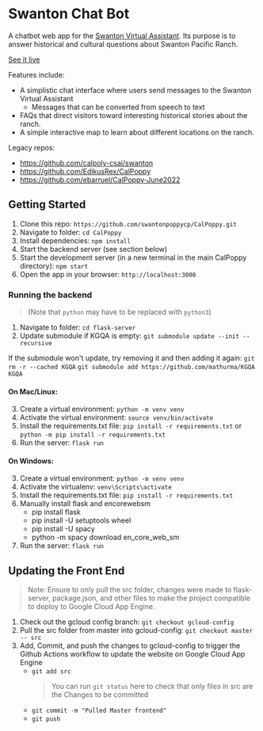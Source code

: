 # Swanton Chat Bot

A chatbot web app for the [Swanton Virtual Assistant](https://github.com/swantonpoppycp/CalPoppy). Its purpose is to answer historical and cultural questions about Swanton Pacific Ranch.

[See it live](https://swantonpoppy.org)

Features include:

- A simplistic chat interface where users send messages to the Swanton Virtual Assistant
    - Messages that can be converted from speech to text
- FAQs that direct visitors toward interesting historical stories about the ranch.
- A simple interactive map to learn about different locations on the ranch.

Legacy repos:

- https://github.com/calpoly-csai/swanton
- https://github.com/EdikusRex/CalPoppy
- https://github.com/ebarruel/CalPoppy-June2022

## Getting Started

1. Clone this repo: `https://github.com/swantonpoppycp/CalPoppy.git`
2. Navigate to folder: `cd CalPoppy`
3. Install dependencies: `npm install`
4. Start the backend server (see section below)
5. Start the development server (in a new terminal in the main CalPoppy directory): `npm start`
6. Open the app in your browser: `http://localhost:3000`

### Running the backend

> (Note that `python` may have to be replaced with `python3`)

1. Navigate to folder: `cd flask-server`
2. Update submodule if KGQA is empty: `git submodule update --init --recursive`

If the submodule won't update, try removing it and then adding it again:
`git rm -r --cached KGQA`
`git submodule add https://github.com/mathurma/KGQA KGQA`

#### On Mac/Linux:

3. Create a virtual environment: `python -m venv venv`
4. Activate the virtual environment: `source venv/bin/activate`
5. Install the requirements.txt file: `pip install -r requirements.txt` or `python -m pip install -r requirements.txt`
6. Run the server: `flask run`

#### On Windows:

3. Create a virtual environment: `python -m venv venv`
4. Activate the virtualenv: `venv\Scripts\activate`
5. Install the requirements.txt file: `pip install -r requirements.txt`
6. Manually install flask and encorewebsm
    * pip install flask
    * pip install -U setuptools wheel
    * pip install -U spacy
    * python -m spacy download en_core_web_sm
7. Run the server: `flask run`

## Updating the Front End

> Note: Ensure to only pull the src folder, changes were made to flask-server, package.json, and other files to make the project compatible to deploy to Google Cloud App Engine.

1. Check out the gcloud config branch: `git checkout gcloud-config`
2. Pull the src folder from master into gcloud-config: `git checkout master -- src`
3. Add, Commit, and push the changes to gcloud-config to trigger the Github Actions workflow to update the website on Google Cloud App Engine
    * `git add src`
        > You can run `git status` here to check that only files in src are the Changes to be committed
    * `git commit -m "Pulled Master frontend"`
    * `git push`